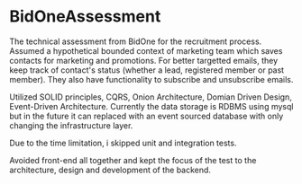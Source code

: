 # BidOneAssessment
The technical assessment from BidOne for the recruitment process. Assumed a hypothetical bounded context of marketing team which saves contacts for marketing and promotions. For better targetted emails, they keep track of contact's status (whether a lead, registered member or past member). They also have functionality to subscribe and unsubscribe emails.

Utilized SOLID principles, CQRS, Onion Architecture, Domian Driven Design, Event-Driven Architecture. Currently the data storage is RDBMS using mysql but in the future it can replaced with an event sourced database with only changing the infrastructure layer.

Due to the time limitation, i skipped unit and integration tests.

Avoided front-end all together and kept the focus of the test to the architecture, design and development of the backend. 


